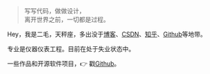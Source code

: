 > 写写代码，做做设计，  
> 离开世界之前，一切都是过程。

Hey，我是二毛，天秤座，多出没于[博客](https://mrwangmaomao.github.io)、[CSDN](https://blog.csdn.net/qq_16481211)、[知乎](https://www.zhihu.com/people/yuhan-peirong/activities)、[Github](https://github.com/MRwangmaomao)等地带。

专业是仪器仪表工程。目前在处于失业状态中。

一些作品和开源软件项目，👉 戳[Github](https://github.com/MRwangmaomao)。 
